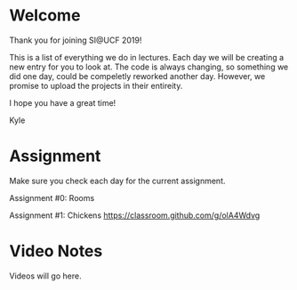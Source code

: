 # Welcome

Thank you for joining SI@UCF 2019!

This is a list of everything we do in lectures.  Each day we will be creating a new entry for you to look at.   The code is always changing, so something we did one day, could be compeletly reworked another day.   However, we promise to upload the projects in their entireity.

I hope you have a great time!

Kyle

# Assignment

Make sure you check each day for the current assignment.

Assignment #0: Rooms


Assignment #1: Chickens
https://classroom.github.com/g/olA4Wdvg

# Video Notes

Videos will go here. 
